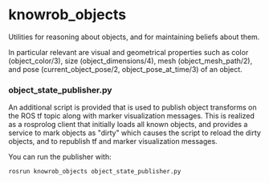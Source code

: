 knowrob_objects
===

Utilities for reasoning about objects,
and for maintaining beliefs about them.

In particular relevant are visual and
geometrical properties such as
color (object_color/3),
size (object_dimensions/4),
mesh (object_mesh_path/2), and
pose (current_object_pose/2, object_pose_at_time/3) of an object.

### object_state_publisher.py

An additional script is provided that is used to publish 
object transforms on the ROS tf topic along with
marker visualization messages.
This is realized as a rosprolog client that 
initially loads all known objects, and
provides a service to mark objects as "dirty" which causes
the script to reload the dirty objects, and
to republish tf and marker visualization messages.

You can run the publisher with:

    rosrun knowrob_objects object_state_publisher.py
